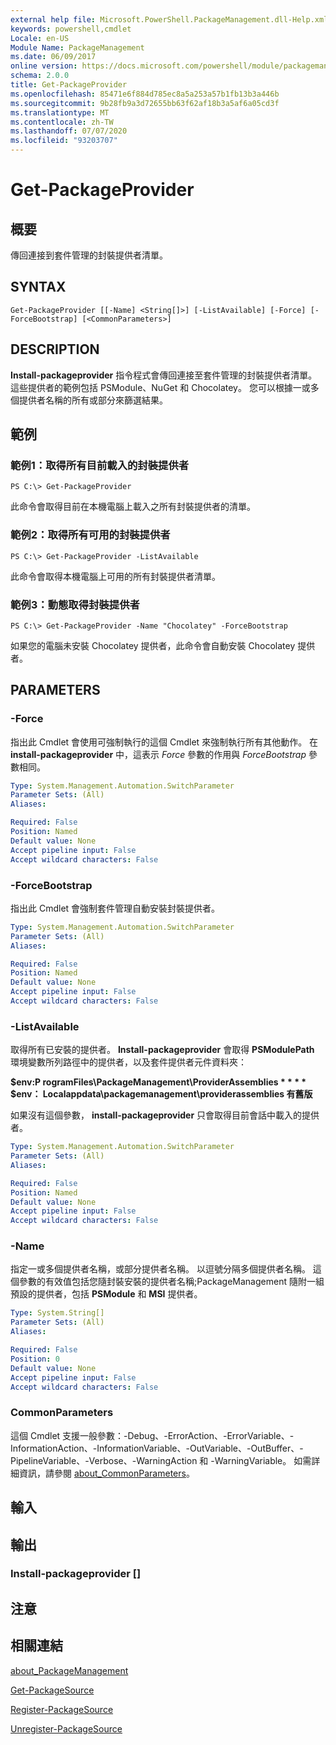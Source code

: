 ```yaml
---
external help file: Microsoft.PowerShell.PackageManagement.dll-Help.xml
keywords: powershell,cmdlet
Locale: en-US
Module Name: PackageManagement
ms.date: 06/09/2017
online version: https://docs.microsoft.com/powershell/module/packagemanagement/get-packageprovider?view=powershell-6&WT.mc_id=ps-gethelp
schema: 2.0.0
title: Get-PackageProvider
ms.openlocfilehash: 85471e6f884d785ec8a5a253a57b1fb13b3a446b
ms.sourcegitcommit: 9b28fb9a3d72655bb63f62af18b3a5af6a05cd3f
ms.translationtype: MT
ms.contentlocale: zh-TW
ms.lasthandoff: 07/07/2020
ms.locfileid: "93203707"
---
```

# Get-PackageProvider

## 概要
傳回連接到套件管理的封裝提供者清單。

## SYNTAX

```
Get-PackageProvider [[-Name] <String[]>] [-ListAvailable] [-Force] [-ForceBootstrap] [<CommonParameters>]
```

## DESCRIPTION

**Install-packageprovider** 指令程式會傳回連接至套件管理的封裝提供者清單。
這些提供者的範例包括 PSModule、NuGet 和 Chocolatey。
您可以根據一或多個提供者名稱的所有或部分來篩選結果。

## 範例

### 範例1：取得所有目前載入的封裝提供者

```
PS C:\> Get-PackageProvider
```

此命令會取得目前在本機電腦上載入之所有封裝提供者的清單。

### 範例2：取得所有可用的封裝提供者

```
PS C:\> Get-PackageProvider -ListAvailable
```

此命令會取得本機電腦上可用的所有封裝提供者清單。

### 範例3：動態取得封裝提供者

```
PS C:\> Get-PackageProvider -Name "Chocolatey" -ForceBootstrap
```

如果您的電腦未安裝 Chocolatey 提供者，此命令會自動安裝 Chocolatey 提供者。

## PARAMETERS

### -Force

指出此 Cmdlet 會使用可強制執行的這個 Cmdlet 來強制執行所有其他動作。
在 **install-packageprovider** 中，這表示 *Force* 參數的作用與 *ForceBootstrap* 參數相同。

```yaml
Type: System.Management.Automation.SwitchParameter
Parameter Sets: (All)
Aliases:

Required: False
Position: Named
Default value: None
Accept pipeline input: False
Accept wildcard characters: False
```

### -ForceBootstrap

指出此 Cmdlet 會強制套件管理自動安裝封裝提供者。

```yaml
Type: System.Management.Automation.SwitchParameter
Parameter Sets: (All)
Aliases:

Required: False
Position: Named
Default value: None
Accept pipeline input: False
Accept wildcard characters: False
```

### -ListAvailable

取得所有已安裝的提供者。
**Install-packageprovider** 會取得 **PSModulePath** 環境變數所列路徑中的提供者，以及套件提供者元件資料夾：

**$env:P rogramFiles\PackageManagement\ProviderAssemblies * * * * $env： Localappdata\packagemanagement\providerassemblies 有舊版**

如果沒有這個參數， **install-packageprovider** 只會取得目前會話中載入的提供者。

```yaml
Type: System.Management.Automation.SwitchParameter
Parameter Sets: (All)
Aliases:

Required: False
Position: Named
Default value: None
Accept pipeline input: False
Accept wildcard characters: False
```

### -Name

指定一或多個提供者名稱，或部分提供者名稱。
以逗號分隔多個提供者名稱。
這個參數的有效值包括您隨封裝安裝的提供者名稱;PackageManagement 隨附一組預設的提供者，包括 **PSModule** 和 **MSI** 提供者。

```yaml
Type: System.String[]
Parameter Sets: (All)
Aliases:

Required: False
Position: 0
Default value: None
Accept pipeline input: False
Accept wildcard characters: False
```

### CommonParameters

這個 Cmdlet 支援一般參數：-Debug、-ErrorAction、-ErrorVariable、-InformationAction、-InformationVariable、-OutVariable、-OutBuffer、-PipelineVariable、-Verbose、-WarningAction 和 -WarningVariable。 如需詳細資訊，請參閱 [about_CommonParameters](https://go.microsoft.com/fwlink/?LinkID=113216)。

## 輸入

## 輸出

### Install-packageprovider []

## 注意

## 相關連結

[about_PackageManagement](../Microsoft.PowerShell.Core/About/about_PackageManagement.md)

[Get-PackageSource](Get-PackageSource.md)

[Register-PackageSource](Register-PackageSource.md)

[Unregister-PackageSource](Unregister-PackageSource.md)
